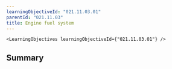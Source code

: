 ```yaml
---
learningObjectiveId: "021.11.03.01"
parentId: "021.11.03"
title: Engine fuel system
---
```


```tsx eval
<LearningObjectives learningObjectiveId={"021.11.03.01"} />
```

## Summary
